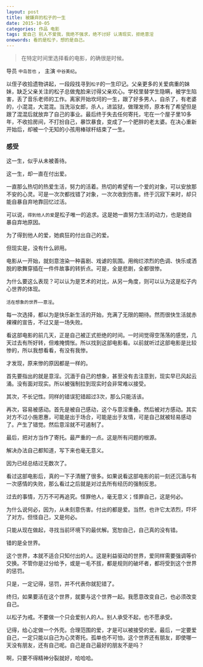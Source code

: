 ```yaml
---
layout: post
title: 被嫌弃的松子的一生
date: 2015-10-05
categories: 作品 电影
tags: 爱自己 别人不爱我，我绝不强求，绝不讨好 认清现实，拒绝意淫
onewords: 看的是松子，想的是自己。
---
```

> 在特定时间里选择看的电影，的确很是时候。

导员 `中岛哲也` ， 主演 `中谷美纪`。

以侄子收拾遗物讲起，一段段找寻到`松子`的一生印记。父亲更多的关爱病重的妹妹，缺乏父亲关注的松子总做鬼脸来讨得父亲欢心。学校里替学生隐瞒，被学生陷害，丢了音乐老师的工作。离家开始坎坷的一生，跟了好多男人，自杀了，有老婆的，小混混，大混混。当洗浴女郎，杀人，进监狱，做理发师，原本有了希望但是跟了混混后就放弃了自己的事业。最后终于失去任何寄托，宅在一个屋子里10多年，不收拾房间，不打扮自己，暴饮暴食，变成了一个肥胖的老太婆。在决心重新开始后，却被一个无知的小孩用棒球杆结束了一生。

### 感受

这一生，似乎从未被善待。

这一生，却一直在付出爱。

一直那么热切的热爱生活，努力的活着。热切的希望有一个爱的对象，可以安放那不安的心灵。可是一次次都找错了对象，一次次收到伤害。终于沉寂下来时，却只能自暴自弃地靠回忆过活。

可以说，`得到他人的爱`是松子唯一的追求。这是她一直努力生活的动力，也是她自暴自弃地原因。

为了得到他人的爱，她疯狂的付出自己的爱。

但现实是，没有什么卵用。

电影从一开始，就刻意渲染一种喜剧、戏谑的氛围。用绚烂浓烈的色调、快乐或洒脱的歌舞穿插在一件件故事的转折点。可是，全是悲剧，全都很惨。

为什么要这么表现？可以认为是艺术的对比，从另一角度，则可以认为这是松子内心世界的体现。

`活在想象的世界——意淫`。

每一次选择，都以为是快乐新生活的开始，充满了无限的期待。然而很快生活就赤裸裸的宣告，不过又是一场失败。

看这部电影的前几天，正是自己被正式拒绝的时间。一时间觉得空荡荡的感觉，几天过去有所好转，但难掩惆怅。所以找到这部电影看。以前就听过这部电影是比较惨的，所以我想看看，有没有我惨。

才发现，原来惨的原因都是一样的。

首先要指出的就是意淫。沉湎于自己的想象，甚至没有去注意到，现实早已风起云涌。没有面对现实。所以被强制拉到现实时会非常难以接受。

其次，不长记性。同样的错误犯错超过3次，那么只能活该。

再次，容易被感动。首先是被自己感动，这个与意淫重叠。然后被对方感动。其实对方不过小施恩惠，可能是出于场合，可能是出于友情，可是自己就被轻易感动了。产生了错觉。然后意淫就不可遏制了。

最后，把对方当作了寄托。最严重的一点。这是所有问题的根源。

解决办法自己都知道，写下来也毫无意义。

因为已经总结过无数次了。

看过这部电影后，真的一下子清醒了很多。如果说看这部电影的前一刻还沉湎与有一次感情的失败，那么看过之后就是对过去所有经历的强制反思。

过去的事情，万万不可再追究。怪罪他人，毫无意义；怪罪自己，这是何必。


为什么说何必，因为，从未刻意伤害。付出的都是爱。当然，也许它太浓烈，吓坏了对方。但怪自己，又是何必。

只能从现在做起，寻找当前环境下的最优解。宽恕自己，自己真的没有错。

错的是全世界。

这个世界，本就不适合只知付出的人。这是利益驱动的世界，爱同样需要强调等价交换。不管你是过分给予，或是一毛不拔，都是规则的破坏者，都将受到这个世界的惩罚。

只是，一定记得，惩罚，并不代表你就犯错了。

终归，如果要活在这个世界，就要与这个世界一起。我愿意改变自己，也必须改变自己。

以松子为戒。不要做一个只会爱别人的人。别人承受不起，也不愿承受。

记得，给心定做一个外壳。合理范围的爱，才是可以被接受的爱。最后，一定要爱自己，一定只能以自己为心灵寄托。孤单也不可怕，这个世界还有朋友，即使哪一天没有朋友，还有自己呢。自己是自己最好的朋友不是吗？

啊，只要不得精神分裂就好，哈哈哈。
